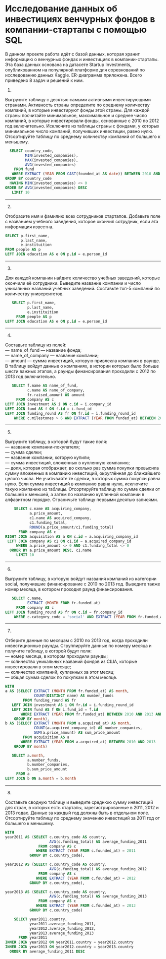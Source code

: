 # Исследование данных об инвестициях венчурных фондов в компании-стартапы с помощью SQL

В данном проекте работа идёт с базой данных, которая хранит информацию о венчурных фондах и инвестициях в компании-стартапы. Эта база данных основана на датасете Startup Investments, опубликованном на популярной платформе для соревнований по исследованию данных Kaggle. ER-диаграмма приложена.
Всего приведено 8 задач и решений к ним.

1.
Выгрузите таблицу с десятью самыми активными инвестирующими странами. Активность страны определите по среднему количеству компаний, в которые инвестируют фонды этой страны.
Для каждой страны посчитайте минимальное, максимальное и среднее число компаний, в которые инвестировали фонды, основанные с 2010 по 2012 год включительно.
Исключите из таблицы страны с фондами, у которых минимальное число компаний, получивших инвестиции, равно нулю. Отсортируйте таблицу по среднему количеству компаний от большего к меньшему.

```sql
  SELECT country_code,
         MIN(invested_companies),
         MAX(invested_companies),
         AVG(invested_companies)
    FROM fund
   WHERE EXTRACT (YEAR FROM CAST(founded_at AS date)) BETWEEN 2010 AND 2012
GROUP BY country_code
  HAVING MIN(invested_companies) <> 0 
ORDER BY AVG(invested_companies) DESC
   LIMIT 10
```

-------------------------------------------------------------------------


2. 
Отобразите имя и фамилию всех сотрудников стартапов. Добавьте поле с названием учебного заведения, которое окончил сотрудник, если эта информация известна.

```sql
SELECT p.first_name,
       p.last_name,
       e.instituition
FROM people AS p
LEFT JOIN education AS e ON p.id = e.person_id
```

-------------------------------------------------------------------------

3.
Для каждой компании найдите количество учебных заведений, которые окончили её сотрудники. Выведите название компании и число уникальных названий учебных заведений. Составьте топ-5 компаний по количеству университетов.

```sql
   SELECT p.first_name,
          p.last_name,
          e.instituition
     FROM people AS p
LEFT JOIN education AS e ON p.id = e.person_id
```

-------------------------------------------------------------------------

4.
Составьте таблицу из полей:  
— name_of_fund — название фонда;  
— name_of_company — название компании;  
— amount — сумма инвестиций, которую привлекла компания в раунде.
В таблицу войдут данные о компаниях, в истории которых было больше шести важных этапов, а раунды финансирования проходили с 2012 по 2013 год включительно.

```sql
   SELECT f.name AS name_of_fund,
          c.name AS name_of_company,
          fr.raised_amount AS amount
     FROM company AS c
LEFT JOIN investment AS i ON c.id = i.company_id
LEFT JOIN fund AS f ON f.id = i.fund_id
LEFT JOIN funding_round AS fr ON fr.id = i.funding_round_id
    WHERE c.milestones > 6 AND EXTRACT (YEAR FROM funded_at) BETWEEN 2012 AND 2013
```

-------------------------------------------------------------------------

5.
Выгрузите таблицу, в которой будут такие поля:  
— название компании-покупателя;  
— сумма сделки;  
— название компании, которую купили;  
— сумма инвестиций, вложенных в купленную компанию;  
— доля, которая отображает, во сколько раз сумма покупки превысила сумму вложенных в компанию инвестиций, округлённая до ближайшего целого числа.
Не учитывайте те сделки, в которых сумма покупки равна нулю. Если сумма инвестиций в компанию равна нулю, исключите такую компанию из таблицы.
Отсортируйте таблицу по сумме сделки от большей к меньшей, а затем по названию купленной компании в алфавитном порядке. Ограничьте таблицу первыми десятью записями.

```sql
    SELECT c.name AS acquiring_company,
           a.price_amount,
           c1.name AS acquired_company,
           c1.funding_total,
           ROUND(a.price_amount/c1.funding_total)
      FROM company AS c
RIGHT JOIN acquisition AS a ON c.id = a.acquiring_company_id
 LEFT JOIN company AS c1 ON c1.id = a.acquired_company_id      
     WHERE a.price_amount <> 0 AND c1.funding_total <> 0
  ORDER BY a.price_amount DESC, c1.name
     LIMIT 10
```

-------------------------------------------------------------------------

6.
Выгрузите таблицу, в которую войдут названия компаний из категории social, получившие финансирование с 2010 по 2013 год. Выведите также номер месяца, в котором проходил раунд финансирования.

```sql
   SELECT c.name,
          EXTRACT (MONTH FROM fr.funded_at)
     FROM company AS c
LEFT JOIN funding_round AS fr ON c.id = fr.company_id
    WHERE c.category_code = 'social' AND EXTRACT (YEAR FROM fr.funded_at) BETWEEN 2010 AND 2013   
```

-------------------------------------------------------------------------

7.
Отберите данные по месяцам с 2010 по 2013 год, когда проходили инвестиционные раунды. Сгруппируйте данные по номеру месяца и получите таблицу, в которой будут поля:  
— номер месяца, в котором проходили раунды;  
— количество уникальных названий фондов из США, которые инвестировали в этом месяце;  
— количество компаний, купленных за этот месяц;  
— общая сумма сделок по покупкам в этом месяце.

```sql
WITH 
a AS (SELECT EXTRACT (MONTH FROM fr.funded_at) AS month,
             COUNT(DISTINCT name) AS number_funds
        FROM funding_round AS fr
   LEFT JOIN investment AS i ON fr.id = i.funding_round_id
   LEFT JOIN fund AS f ON i.fund_id = f.id
       WHERE EXTRACT (YEAR FROM fr.funded_at) BETWEEN 2010 AND 2013 AND f.country_code = 'USA'
    GROUP BY month),
b AS (SELECT EXTRACT (MONTH FROM a.acquired_at) AS month,
             COUNT(a.acquired_company_id) AS number_companies,
             SUM(a.price_amount) AS sum_price_amount
        FROM acquisition AS a
       WHERE EXTRACT (YEAR FROM a.acquired_at) BETWEEN 2010 AND 2013
    GROUP BY month)

   SELECT a.month,
          a.number_funds,
          b.number_companies,
          b.sum_price_amount
     FROM a
LEFT JOIN b ON a.month = b.month
```

-------------------------------------------------------------------------

8.
Составьте сводную таблицу и выведите среднюю сумму инвестиций для стран, в которых есть стартапы, зарегистрированные в 2011, 2012 и 2013 годах. Данные за каждый год должны быть в отдельном поле. Отсортируйте таблицу по среднему значению инвестиций за 2011 год от большего к меньшему.


```sql
WITH
year2011 AS (SELECT c.country_code AS country,
                    AVG(c.funding_total) AS average_funding_2011
               FROM company AS c
              WHERE EXTRACT (YEAR FROM c.founded_at) = 2011
           GROUP BY c.country_code),

year2012 AS (SELECT c.country_code AS country,
                    AVG(c.funding_total) AS average_funding_2012
               FROM company AS c
              WHERE EXTRACT (YEAR FROM c.founded_at) = 2012
           GROUP BY c.country_code),

year2013 AS (SELECT c.country_code AS country,
                    AVG(c.funding_total) AS average_funding_2013
               FROM company AS c
              WHERE EXTRACT (YEAR FROM c.founded_at) = 2013
           GROUP BY c.country_code)

    SELECT year2011.country,
           year2011.average_funding_2011,
           year2012.average_funding_2012,
           year2013.average_funding_2013
      FROM year2011
INNER JOIN year2012 ON year2011.country = year2012.country
INNER JOIN year2013 ON year2012.country = year2013.country
  ORDER BY average_funding_2011 DESC
```
